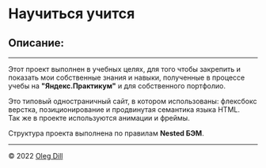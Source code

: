 # Научиться учится

## Описание:
---
Этот проект выполнен в учебных целях, для того чтобы закрепить и показать мои собственные знания и навыки,
полученные в процессе учебы на **"Яндекс.Практикум"** и для собственного портфолио.

Это типовый одностраничный сайт, в котором использованы: флексбокс верстка, позиционирование и 
продвинутая семантика языка HTML.  
Так же в проекте используются анимации и фреймы.

Структура проекта выполнена по правилам **Nested БЭМ**.

---
 © 2022 [Oleg Dill](hhttps://www.instagram.com/oleg_dill/ "ссылка")
 